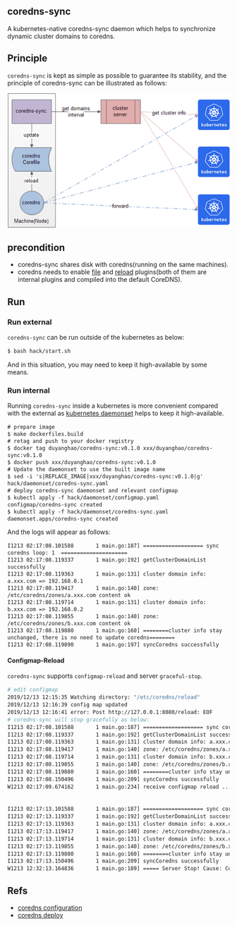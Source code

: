 ## coredns-sync

A kubernetes-native coredns-sync daemon which helps to synchronize dynamic cluster domains to coredns.

## Principle

`coredns-sync` is kept as simple as possible to guarantee its stability, and the principle of coredns-sync can be illustrated as follows:

![](images/architecture.png)

## precondition

* coredns-sync shares disk with coredns(running on the same machines).
* coredns needs to enable [file](https://coredns.io/plugins/file/) and [reload](https://coredns.io/plugins/reload/) plugins(both of them are internal plugins and compiled into the default CoreDNS).

## Run

### Run external

`coredns-sync` can be run outside of the kubernetes as below:

```bash
$ bash hack/start.sh
```

And in this situation, you may need to keep it high-available by some means.

### Run internal

Running `coredns-sync` inside a kubernetes is more convenient compared with the external as [kubernetes daemonset](https://kubernetes.io/zh/docs/concepts/workloads/controllers/daemonset/) helps to keep it high-available.

```
# prepare image
$ make dockerfiles.build
# retag and push to your docker registry
$ docker tag duyanghao/coredns-sync:v0.1.0 xxx/duyanghao/coredns-sync:v0.1.0
$ docker push xxx/duyanghao/coredns-sync:v0.1.0
# Update the daemonset to use the built image name
$ sed -i 's|REPLACE_IMAGE|xxx/duyanghao/coredns-sync:v0.1.0|g' hack/daemonset/coredns-sync.yaml
# deploy coredns-sync daemonset and relevant configmap
$ kubectl apply -f hack/daemonset/configmap.yaml
configmap/coredns-sync created
$ kubectl apply -f hack/daemonset/coredns-sync.yaml 
daemonset.apps/coredns-sync created
```

And the logs will appear as follows: 

```
I1213 02:17:08.101588       1 main.go:187] =================== sync coredns loop: 1  =====================
I1213 02:17:08.119337       1 main.go:192] getClusterDomainList successfully
I1213 02:17:08.119363       1 main.go:131] cluster domain info: a.xxx.com => 192.168.0.1
I1213 02:17:08.119417       1 main.go:140] zone: /etc/coredns/zones/a.xxx.com content ok
I1213 02:17:08.119714       1 main.go:131] cluster domain info: b.xxx.com => 192.168.0.2
I1213 02:17:08.119855       1 main.go:140] zone: /etc/coredns/zones/b.xxx.com content ok
I1213 02:17:08.119880       1 main.go:160] ========cluster info stay unchanged, there is no need to update coredns========
I1213 02:17:08.119890       1 main.go:197] syncCoredns successfully
```

#### Configmap-Reload

`coredns-sync` supports `configmap-reload` and server `graceful-stop`.

```bash
# edit configmap
2019/12/13 12:15:35 Watching directory: "/etc/coredns/reload"
2019/12/13 12:16:39 config map updated
2019/12/13 12:16:41 error: Post http://127.0.0.1:8080/reload: EOF
# coredns-sync will stop gracefully as below:
I1213 02:17:08.101588       1 main.go:187] =================== sync coredns loop: 2  =====================
I1213 02:17:08.119337       1 main.go:192] getClusterDomainList successfully
I1213 02:17:08.119363       1 main.go:131] cluster domain info: a.xxx.com => 192.168.0.1
I1213 02:17:08.119417       1 main.go:140] zone: /etc/coredns/zones/a.xxx.com content ok
I1213 02:17:08.119714       1 main.go:131] cluster domain info: b.xxx.com => 192.168.0.2
I1213 02:17:08.119855       1 main.go:140] zone: /etc/coredns/zones/b.xxx.com content ok
I1213 02:17:08.119880       1 main.go:160] ========cluster info stay unchanged, there is no need to update coredns========
I1213 02:17:08.150496       1 main.go:209] syncCoredns successfully
W1213 02:17:09.674162       1 main.go:234] receive configmap reload ...


I1213 02:17:13.101588       1 main.go:187] =================== sync coredns loop: 3  =====================
I1213 02:17:13.119337       1 main.go:192] getClusterDomainList successfully
I1213 02:17:13.119363       1 main.go:131] cluster domain info: a.xxx.com => 192.168.0.1
I1213 02:17:13.119417       1 main.go:140] zone: /etc/coredns/zones/a.xxx.com content ok
I1213 02:17:13.119714       1 main.go:131] cluster domain info: b.xxx.com => 192.168.0.2
I1213 02:17:13.119855       1 main.go:140] zone: /etc/coredns/zones/b.xxx.com content ok
I1213 02:17:13.119880       1 main.go:160] ========cluster info stay unchanged, there is no need to update coredns========
I1213 02:17:13.150496       1 main.go:209] syncCoredns successfully
W1213 12:32:13.164836       1 main.go:189] ===== Server Stop! Cause: Config Reload. =====
```

## Refs

* [coredns configuration](https://coredns.io/manual/configuration/)
* [coredns deploy](https://github.com/coredns/deployment/tree/master/systemd)
